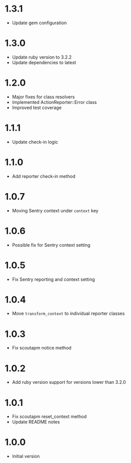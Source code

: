 # 1.3.1

* Update gem configuration

# 1.3.0

* Update ruby version to 3.2.2
* Update dependencies to latest

# 1.2.0

* Major fixes for class resolvers
* Implemented ActionReporter::Error class
* Improved test coverage

# 1.1.1

* Update check-in logic

# 1.1.0

* Add reporter check-in method

# 1.0.7

* Moving Sentry context under `context` key

# 1.0.6

* Possible fix for Sentry context setting

# 1.0.5

* Fix Sentry reporting and context setting

# 1.0.4

* Move `transform_context` to individual reporter classes

# 1.0.3

* Fix scoutapm notice method

# 1.0.2

* Add ruby version support for versions lower than 3.2.0

# 1.0.1

* Fix scoutapm reset_context method
* Update README notes

# 1.0.0

* Initial version

